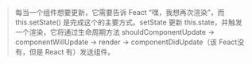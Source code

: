 > 每当一个组件想要更新，它需要告诉 Feact “嘿，我想再次渲染”，而 this.setState() 是完成这个的主要方式。setState 更新 this.state，并触发一个渲染，它将通过生命周期方法 shouldComponentUpdate -> componentWillUpdate -> render -> componentDidUpdate（该 Feact没有，但是 React 有）发送组件。